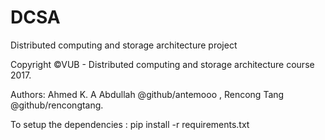# DCSA
Distributed computing and storage architecture project

Copyright ©VUB - Distributed computing and storage architecture course 2017.

Authors: Ahmed K. A Abdullah @github/antemooo , Rencong Tang @github/rencongtang.

To setup the dependencies : pip install -r requirements.txt 

